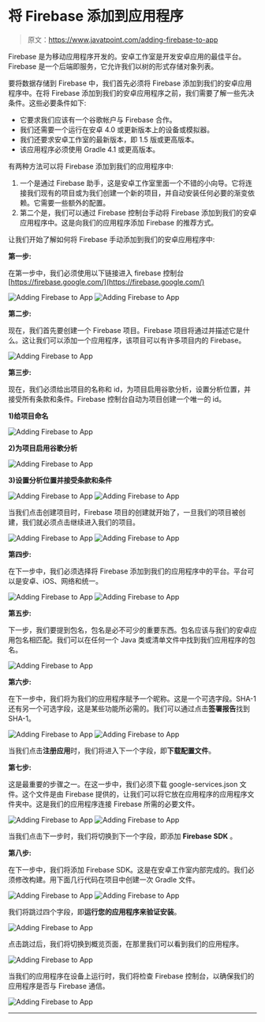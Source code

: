# 将 Firebase 添加到应用程序

> 原文：<https://www.javatpoint.com/adding-firebase-to-app>

Firebase 是为移动应用程序开发的。安卓工作室是开发安卓应用的最佳平台。Firebase 是一个后端即服务，它允许我们以树的形式存储对象列表。

要将数据存储到 Firebase 中，我们首先必须将 Firebase 添加到我们的安卓应用程序中。在将 Firebase 添加到我们的安卓应用程序之前，我们需要了解一些先决条件。这些必要条件如下:

*   它要求我们应该有一个谷歌帐户与 Firebase 合作。
*   我们还需要一个运行在安卓 4.0 或更新版本上的设备或模拟器。
*   我们还要求安卓工作室的最新版本，即 1.5 版或更高版本。
*   该应用程序必须使用 Gradle 4.1 或更高版本。

有两种方法可以将 Firebase 添加到我们的应用程序中:

1.  一个是通过 Firebase 助手，这是安卓工作室里面一个不错的小向导。它将连接我们现有的项目或为我们创建一个新的项目，并自动安装任何必要的渐变依赖。它需要一些额外的配置。
2.  第二个是，我们可以通过 Firebase 控制台手动将 Firebase 添加到我们的安卓应用程序中。这是向我们的应用程序添加 Firebase 的推荐方式。

让我们开始了解如何将 Firebase 手动添加到我们的安卓应用程序中:

**第一步:**

在第一步中，我们必须使用以下链接进入 firebase 控制台[https://firebase.google.com/](https://firebase.google.com/)

![Adding Firebase to App](img/cc52b8c6d28d114ac4c44245c5a50c11.png)
![Adding Firebase to App](img/18d0ecf383db35baff6da64121dea887.png)

**第二步:**

现在，我们首先要创建一个 Firebase 项目。Firebase 项目将通过并描述它是什么。这让我们可以添加一个应用程序，该项目可以有许多项目内的 Firebase。

![Adding Firebase to App](img/fd17e7580864ca5f6573c2ac984e7501.png)

**第三步:**

现在，我们必须给出项目的名称和 id，为项目启用谷歌分析，设置分析位置，并接受所有条款和条件。Firebase 控制台自动为项目创建一个唯一的 id。

**1)给项目命名**

![Adding Firebase to App](img/738200486471b2df482048da04d0d1a2.png)

**2)为项目启用谷歌分析**

![Adding Firebase to App](img/110b069f3a4f5b5dadf7fc6a872dc419.png)

**3)设置分析位置并接受条款和条件**

![Adding Firebase to App](img/1a8f7a07f9402332794f178032ceb0e3.png)
![Adding Firebase to App](img/255634be1c8b697caf5ccdac28667266.png)

当我们点击创建项目时，Firebase 项目的创建就开始了，一旦我们的项目被创建，我们就必须点击继续进入我们的项目。

![Adding Firebase to App](img/611a4a21eb386071a1416ad2d4901e05.png)
![Adding Firebase to App](img/8c23613bcca17d5c0df1469e3879af79.png)

**第四步:**

在下一步中，我们必须选择将 Firebase 添加到我们的应用程序中的平台。平台可以是安卓、iOS、网络和统一。

![Adding Firebase to App](img/d827504bf861a496acd83ffb42fb45cd.png)
![Adding Firebase to App](img/da3d26012a992ad43f1928ee77b29fb0.png)

**第五步:**

下一步，我们要提到包名，包名是必不可少的重要东西。包名应该与我们的安卓应用包名相匹配。我们可以在任何一个 Java 类或清单文件中找到我们应用程序的包名。

![Adding Firebase to App](img/dd260e3e72f0eb464c9ea78e0e631a23.png)

**第六步:**

在下一步中，我们将为我们的应用程序赋予一个昵称。这是一个可选字段。SHA-1 还有另一个可选字段，这是某些功能所必需的。我们可以通过点击**签署报告**找到 SHA-1。

![Adding Firebase to App](img/5fb8223a7a9dd22b5f1771f8f479584a.png)
![Adding Firebase to App](img/b6f96f2ee6e35d358d4660582b1579f0.png)

当我们点击**注册应用**时，我们将进入下一个字段，即**下载配置文件**。

**第七步:**

这是最重要的步骤之一。在这一步中，我们必须下载 google-services.json 文件。这个文件是由 Firebase 提供的，让我们可以将它放在应用程序的应用程序文件夹中。这是我们的应用程序连接 Firebase 所需的必要文件。

![Adding Firebase to App](img/c15a8feb41ac83f248d5fa77e3032d07.png)
![Adding Firebase to App](img/4eee47af6524caeeafb2a5b64829fa97.png)

当我们点击下一步时，我们将切换到下一个字段，即添加 **Firebase SDK** 。

**第八步:**

在下一步中，我们将添加 Firebase SDK。这是在安卓工作室内部完成的。我们必须修改构建。用下面几行代码在项目中创建一次 Gradle 文件。

![Adding Firebase to App](img/9e7cdfcec46496231001ec5d335a991d.png)
![Adding Firebase to App](img/bd55ff882e45b15fb5c6a14034c586ed.png)

我们将跳过四个字段，即**运行您的应用程序来验证安装**。

![Adding Firebase to App](img/f7e855c3d9a426c229fe70d97245d6ad.png)

点击跳过后，我们将切换到概览页面，在那里我们可以看到我们的应用程序。

![Adding Firebase to App](img/7bb2dd4c47972220e3ce66a588f06898.png)

当我们的应用程序在设备上运行时，我们将检查 Firebase 控制台，以确保我们的应用程序是否与 Firebase 通信。

![Adding Firebase to App](img/5a81c474914188197d7da58b4fc36742.png)

* * *